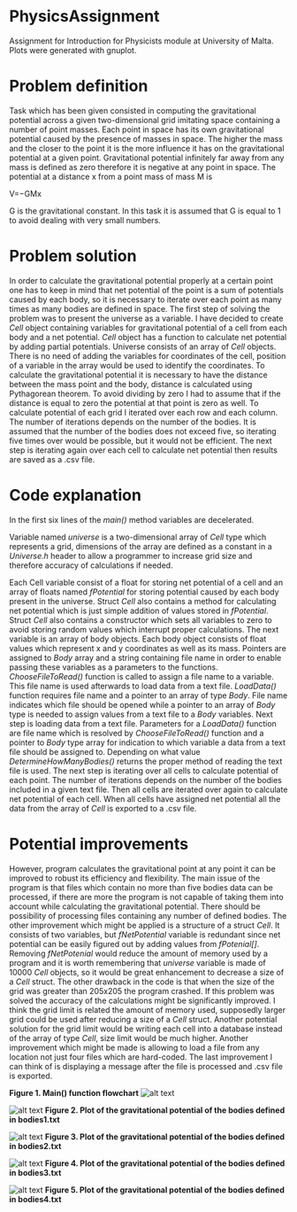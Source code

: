 # PhysicsAssignment
Assignment for Introduction for Physicists module at University of Malta. Plots were generated with gnuplot.

# Problem definition

Task which has been given consisted in computing the gravitational potential across a given two-dimensional grid imitating space containing a number of point masses. Each point in space has its own gravitational potential caused by the presence of masses in space. The higher the mass and the closer to the point it is the more influence it has on the gravitational potential at a given point. Gravitational potential infinitely far away from any mass is defined as zero therefore it is negative at any point in space. The potential at a distance x from a point mass of mass M is

V=−GMx

G is the gravitational constant. In this task it is assumed that G is equal to 1 to avoid dealing with very small numbers.

# Problem solution

 In order to calculate the gravitational potential properly at a certain point one has to keep in mind that net potential of the point is a sum of potentials caused by each body, so it is necessary to iterate over each point as many times as many bodies are defined in space. The first step of solving the problem was to present the universe as a variable. I have decided to create _Cell_ object containing variables for gravitational potential of a cell from each body and a net potential. _Cell_ object has a function to calculate net potential by adding partial potentials. Universe consists of an array of _Cell_ objects. There is no need of adding the variables for coordinates of the cell, position of a variable in the array would be used to identify the coordinates.  To calculate the gravitational potential it is necessary to have the distance between the mass point and the body, distance is calculated using Pythagorean theorem. To avoid dividing by zero I had to assume that if the distance is equal to zero the potential at that point is zero as well. To calculate potential of each grid I iterated over each row and each column. The number of iterations depends on the number of the bodies. It is assumed that the number of the bodies does not exceed five, so iterating five times over would be possible, but it would not be efficient. The next step is iterating again over each cell to calculate net potential then results are saved as a .csv file.

# Code explanation

In the first six lines of the _main()_ method variables are decelerated.

Variable named _universe_ is a two-dimensional array of _Cell_ type which represents a grid, dimensions of the array are defined as a constant in a _Universe.h_ header to allow a programmer to increase grid size and therefore accuracy of calculations if needed.

Each Cell variable consist of a float for storing net potential of a cell and an array of floats named _fPotential_ for storing potential caused by each body present in the universe. Struct _Cell_ also contains a method for calculating net potential which is just simple addition of values stored in _fPotential_. Struct _Cell_ also contains a constructor which sets all variables to zero to avoid  storing random values which interrupt proper calculations. The next variable is an array of body objects. Each body object consists of float values which represent x and y coordinates as well as its mass. Pointers are assigned to _Body_ array and a string containing file name in order to enable passing these variables as a parameters to the functions. _ChooseFileToRead()_ function is called to assign a file name to  a variable. This file name is used afterwards to load data from a text file. _LoadData()_ function requires file name and a pointer to an array of type _Body_. File name indicates which file should be opened while a pointer to an array of _Body_ type is needed to assign values from a text file to a _Body_ variables. Next step is loading data from a text file. Parameters for a _LoadData()_ function are  file name which is resolved by _ChooseFileToRead()_ function and a pointer to _Body_ type array for indication to which variable a data from a text file should be assigned to. Depending on what value _DetermineHowManyBodies()_ returns the proper method of reading the text file is used. The next step is iterating over all cells to calculate potential of each point. The number of iterations depends on the number of the bodies included in a given text file. Then all cells are iterated over again to calculate net potential of each cell. When all cells have assigned net potential all the data from the array of _Cell_ is exported to a .csv file.

# Potential improvements

However, program calculates the gravitational point at any point it can be improved to robust its efficiency and flexibility. The main issue of the program is that files which contain no more than five bodies data can be processed, if there are more the program is not capable of taking them into account while calculating the gravitational potential. There should be possibility of processing files containing any number of defined bodies. The other improvement which might be applied is a structure of a struct _Cell_. It consists of two variables, but _fNetPotential_ variable is redundant since net potential can be easily figured out by adding values from _fPotenial[]_. Removing _fNetPotenial_ would reduce the amount of memory used by a program and it is worth remembering that _universe_ variable is made of 10000 _Cell_ objects, so it would be great enhancement to decrease a size of a _Cell_ struct. The other drawback in the code is that when the size of the grid was greater than 205x205 the program crashed. If this problem was solved the accuracy of the calculations might be significantly improved. I think the grid limit is related the amount of memory used, supposedly larger grid could be used after reducing a size of a _Cell_ struct. Another potential solution for the grid limit would be writing each cell into a database instead of the array of type _Cell_, size limit would be much higher. Another improvement which might be made is allowing to load a file from any location not just four files which are hard-coded. The last improvement I can think of is displaying a message after the file is processed and .csv file is exported.

<b>Figure 1. Main() function flowchart</b>
![alt text](https://github.com/L-Syp/PhysicsAssignment/blob/master/Plots/chart.png?raw=true)
&nbsp;&nbsp;

![alt text](https://github.com/L-Syp/PhysicsAssignment/blob/master/Plots/Bodies1.png?raw=true)
<b>Figure 2. Plot of the gravitational potential of the bodies defined in bodies1.txt</b>
&nbsp;&nbsp;

![alt text](https://github.com/L-Syp/PhysicsAssignment/blob/master/Plots/Bodies2.png?raw=true) 
<b>Figure 3. Plot of the gravitational potential of the bodies defined in bodies2.txt</b>
&nbsp;&nbsp;

![alt text](https://github.com/L-Syp/PhysicsAssignment/blob/master/Plots/Bodies3.png?raw=true) 
<b>Figure 4. Plot of the gravitational potential of the bodies defined in bodies3.txt</b>
&nbsp;&nbsp;

![alt text](https://github.com/L-Syp/PhysicsAssignment/blob/master/Plots/Bodies4.png?raw=true) 
<b>Figure 5. Plot of the gravitational potential of the bodies defined in bodies4.txt</b>
